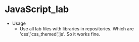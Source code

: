 # JavaScript_lab

- Usage
  - Use all lab files with libraries in repositories. Which are 'css','css_themed','js'. So it works fine.
